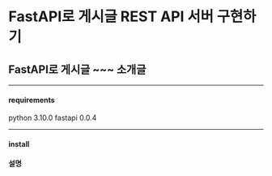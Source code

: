    # FastAPI로 게시글 REST API 서버 구현하기 #

## FastAPI로 게시글 ~~~ 소개글 ##

***
#### requirements ####
python 3.10.0
fastapi 0.0.4
***
 
#### install ####

#### 설명 ####
